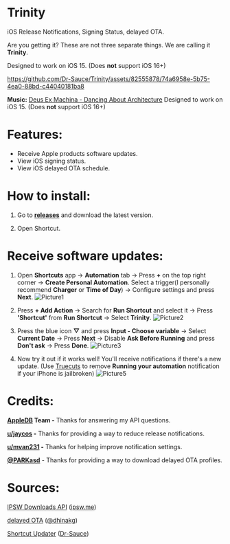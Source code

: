# Trinity

iOS Release Notifications, Signing Status, delayed OTA. 

Are you getting it? These are not three separate things. We are calling it **Trinity**.

Designed to work on iOS 15. (Does **not** support iOS 16+)

https://github.com/Dr-Sauce/Trinity/assets/82555878/74a6958e-5b75-4ea0-88bd-c44040181ba8

**Music:** [Deus Ex Machina - Dancing About Architecture](https://soundcloud.com/dancingaboutarchitecture-music/deus-ex-machina)
Designed to work on iOS 15. (Does **not** support iOS 16+)

# Features:
- Receive Apple products software updates.
- View iOS signing status.
- View iOS delayed OTA schedule.

# How to install:
1. Go to [**releases**](https://github.com/Dr-Sauce/trinity/releases/latest) and download the latest version.

2. Open Shortcut.

# Receive software updates:

1. Open **Shortcuts** app → **Automation** tab → Press **+** on the top right corner → **Create Personal Automation**. Select a trigger(I personally recommend **Charger** or **Time of Day**) → Configure settings and press **Next**.
![Picture1](https://github.com/Dr-Sauce/ReVancedNotifier/assets/82555878/e1c95448-c144-43c4-9c07-95e4eab59223)

2. Press **+ Add Action** → Search for **Run Shortcut** and select it → Press **'Shortcut'** from **Run Shortcut** → Select **Trinity**.
![Picture2](https://github.com/Dr-Sauce/ReVancedNotifier/assets/82555878/ff279bfe-a424-4cbd-9b02-37e7a1240df3)

3. Press the blue icon **▽** and press **Input - Choose variable** → Select **Current Date** → Press **Next** → Disable **Ask Before Running** and press **Don't ask** → Press **Done**.
![Picture3](https://github.com/Dr-Sauce/ReVancedNotifier/assets/82555878/80d441e5-f9d7-4025-84a5-5b9a134b3de4)

4. Now try it out if it works well! You'll receive notifications if there's a new update. (Use [Truecuts](https://github.com/qnblackcat/rootless-tweaks/releases/download/090623/com.ethanrdoesmc.truecuts_1.2.0_iphoneos-arm64.deb) to remove **Running your automation** notification if your iPhone is jailbroken)
![Picture5](https://github.com/Dr-Sauce/ReVancedNotifier/assets/82555878/db974238-6d72-4cc7-b079-ac6b1673dcad)

# Credits:

**[AppleDB](https://appledb.dev/) Team -** Thanks for answering my API questions.

**[u/jaycos](https://www.reddit.com/user/jaycos) -** Thanks for providing a way to reduce release notifications.

**[u/mvan231](https://www.reddit.com/user/mvan231) -** Thanks for helping improve notification settings.

[**@PARKasd**](https://github.com/PARKasd) - Thanks for providing a way to download delayed OTA profiles.


# Sources:

[IPSW Downloads API](https://ipswdownloads.docs.apiary.io/) ([ipsw.me](https://ipsw.me/))

[delayed OTA](https://dhinakg.github.io/delayed-otas.html) ([@dhinakg](https://github.com/dhinakg))

[Shortcut Updater](https://github.com/Dr-Sauce/ShortcutUpdater) ([Dr-Sauce](https://github.com/Dr-Sauce))

